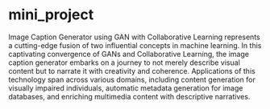 # mini_project

Image Caption Generator using GAN with Collaborative Learning represents a cutting-edge fusion of two influential concepts in machine learning. In this captivating convergence of GANs and Collaborative Learning, the image caption generator embarks on a journey to not merely describe visual content but to narrate it with creativity and coherence. Applications of this technology span across various domains, including content generation for visually impaired individuals, automatic metadata generation for image databases, and enriching multimedia content with descriptive narratives.
